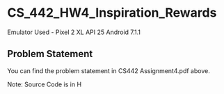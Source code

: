 # CS_442_HW4_Inspiration_Rewards

Emulator Used -  Pixel 2 XL API 25 Android 7.1.1

## Problem Statement ##
You can find the problem statement in CS442 Assignment4.pdf above.

Note: Source Code is in H
